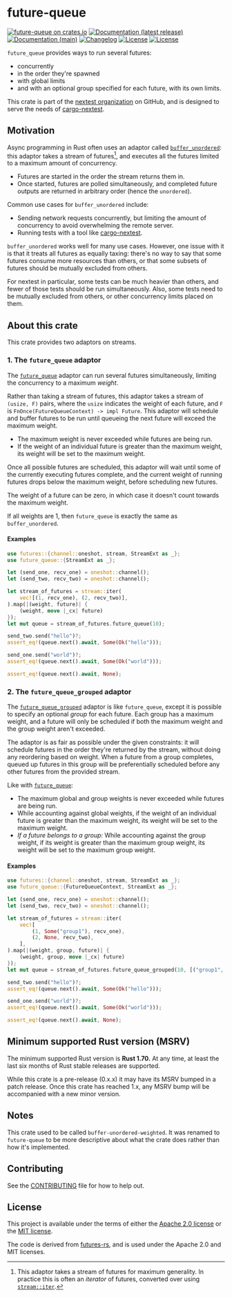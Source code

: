 # future-queue

[![future-queue on crates.io](https://img.shields.io/crates/v/future-queue)](https://crates.io/crates/future-queue)
[![Documentation (latest release)](https://img.shields.io/badge/docs-latest-brightgreen.svg)](https://docs.rs/future-queue/)
[![Documentation (main)](https://img.shields.io/badge/docs-main-purple)](https://nextest-rs.github.io/future-queue/rustdoc/future_queue)
[![Changelog](https://img.shields.io/badge/changelog-latest-blue)](CHANGELOG.md)
[![License](https://img.shields.io/badge/license-Apache-green.svg)](LICENSE-APACHE)
[![License](https://img.shields.io/badge/license-MIT-green.svg)](LICENSE-MIT)

`future_queue` provides ways to run several futures:

* concurrently
* in the order they're spawned
* with global limits
* and with an optional group specified for each future, with its own limits.

This crate is part of the [nextest organization](https://github.com/nextest-rs) on GitHub, and
is designed to serve the needs of [cargo-nextest](https://nexte.st).

## Motivation

Async programming in Rust often uses an adaptor called
[`buffer_unordered`](https://docs.rs/futures/latest/futures/stream/trait.StreamExt.html#method.buffer_unordered):
this adaptor takes a stream of futures[^1], and executes all the futures limited to a maximum
amount of concurrency.

* Futures are started in the order the stream returns them in.
* Once started, futures are polled simultaneously, and completed future outputs are returned in
  arbitrary order (hence the `unordered`).

Common use cases for `buffer_unordered` include:

* Sending network requests concurrently, but limiting the amount of concurrency to avoid
  overwhelming the remote server.
* Running tests with a tool like [cargo-nextest](https://nexte.st).

`buffer_unordered` works well for many use cases. However, one issue with it is that it treats
all futures as equally taxing: there's no way to say that some futures consume more resources
than others, or that some subsets of futures should be mutually excluded from others.

For nextest in particular, some tests can be much heavier than others, and fewer of those tests
should be run simultaneously. Also, some tests need to be mutually excluded from others, or
other concurrency limits placed on them.

[^1]: This adaptor takes a stream of futures for maximum generality. In practice this is often
    an *iterator* of futures, converted over using
    [`stream::iter`](https://docs.rs/futures/latest/futures/stream/fn.iter.html).

## About this crate

This crate provides two adaptors on streams.

### 1. The `future_queue` adaptor

The [`future_queue`](StreamExt::future_queue) adaptor can run several futures simultaneously,
limiting the concurrency to a maximum *weight*.

Rather than taking a stream of futures, this adaptor takes a stream of
`(usize, F)` pairs, where the `usize` indicates the weight of each future,
and `F` is `FnOnce(FutureQueueContext) -> impl Future`. This adaptor will
schedule and buffer futures to be run until queueing the next future will
exceed the maximum weight.

* The maximum weight is never exceeded while futures are being run.
* If the weight of an individual future is greater than the maximum weight, its weight will be
  set to the maximum weight.

Once all possible futures are scheduled, this adaptor will wait until some of the currently
executing futures complete, and the current weight of running futures drops below the maximum
weight, before scheduling new futures.

The weight of a future can be zero, in which case it doesn't count towards the maximum weight.

If all weights are 1, then `future_queue` is exactly the same as `buffer_unordered`.

#### Examples

```rust
use futures::{channel::oneshot, stream, StreamExt as _};
use future_queue::{StreamExt as _};

let (send_one, recv_one) = oneshot::channel();
let (send_two, recv_two) = oneshot::channel();

let stream_of_futures = stream::iter(
    vec![(1, recv_one), (2, recv_two)],
).map(|(weight, future)| {
    (weight, move |_cx| future)
});
let mut queue = stream_of_futures.future_queue(10);

send_two.send("hello")?;
assert_eq!(queue.next().await, Some(Ok("hello")));

send_one.send("world")?;
assert_eq!(queue.next().await, Some(Ok("world")));

assert_eq!(queue.next().await, None);
```

### 2. The `future_queue_grouped` adaptor

The [`future_queue_grouped`](StreamExt::future_queue_grouped) adaptor is like `future_queue`,
except it is possible to specify an optional *group* for each future. Each group has a maximum
weight, and a future will only be scheduled if both the maximum weight and the group weight
aren't exceeded.

The adaptor is as fair as possible under the given constraints: it will schedule futures in the
order they're returned by the stream, without doing any reordering based on weight. When a
future from a group completes, queued up futures in this group will be preferentially scheduled
before any other futures from the provided stream.

Like with [`future_queue`](StreamExt::future_queue):

* The maximum global and group weights is never exceeded while futures are being run.
* While accounting against global weights, if the weight of an individual future is greater than
  the maximum weight, its weight will be set to the maximum weight.
* *If a future belongs to a group:* While accounting against the group weight, if its weight is
  greater than the maximum group weight, its weight will be set to the maximum group weight.

#### Examples

```rust
use futures::{channel::oneshot, stream, StreamExt as _};
use future_queue::{FutureQueueContext, StreamExt as _};

let (send_one, recv_one) = oneshot::channel();
let (send_two, recv_two) = oneshot::channel();

let stream_of_futures = stream::iter(
    vec![
        (1, Some("group1"), recv_one),
        (2, None, recv_two),
    ],
).map(|(weight, group, future)| {
    (weight, group, move |_cx| future)
});
let mut queue = stream_of_futures.future_queue_grouped(10, [("group1", 5)]);

send_two.send("hello")?;
assert_eq!(queue.next().await, Some(Ok("hello")));

send_one.send("world")?;
assert_eq!(queue.next().await, Some(Ok("world")));

assert_eq!(queue.next().await, None);
```

## Minimum supported Rust version (MSRV)

The minimum supported Rust version is **Rust 1.70.** At any time, at least the last six months
of Rust stable releases are supported.

While this crate is a pre-release (0.x.x) it may have its MSRV bumped in a patch release. Once
this crate has reached 1.x, any MSRV bump will be accompanied with a new minor version.

## Notes

This crate used to be called `buffer-unordered-weighted`. It was renamed to `future-queue` to be
more descriptive about what the crate does rather than how it's implemented.

## Contributing

See the [CONTRIBUTING](CONTRIBUTING.md) file for how to help out.

## License

This project is available under the terms of either the [Apache 2.0 license](LICENSE-APACHE) or
the [MIT license](LICENSE-MIT).

The code is derived from [futures-rs](https://github.com/rust-lang/futures-rs), and is used under
the Apache 2.0 and MIT licenses.

<!--
README.md is generated from README.tpl by cargo readme. To regenerate, run from the repository root:

./scripts/regenerate-readmes.sh
-->
